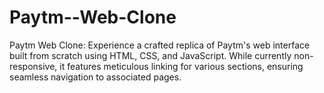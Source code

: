# Paytm--Web-Clone
Paytm Web Clone: Experience a crafted replica of Paytm's web interface built from scratch using HTML, CSS, and JavaScript. While currently non-responsive, it features meticulous linking for various sections, ensuring seamless navigation to associated pages.

